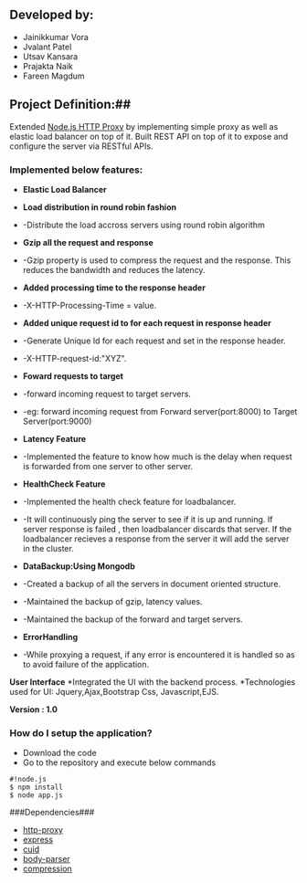 
## Developed by: ##
* Jainikkumar Vora
* Jvalant Patel
* Utsav Kansara
* Prajakta Naik
* Fareen Magdum

## Project Definition:##
Extended [Node.js HTTP Proxy](https://github.com/nodejitsu/node-http-proxy) by implementing simple proxy as well as elastic load balancer on top of it. Built REST API on top of it to expose and configure the server via RESTful APIs.

### Implemented below features: ###

* **Elastic Load Balancer**
* **Load distribution in round robin fashion**
* -Distribute the load accross servers using round robin algorithm

* **Gzip all the request and response**
* -Gzip property is used to compress the request and the response. This reduces the bandwidth and reduces the latency.

* **Added processing time to the response header**
* -X-HTTP-Processing-Time = value.

* **Added unique request id to for each request in response header**
* -Generate Unique Id for each request and set in the response header.
* -X-HTTP-request-id:"XYZ".

* **Foward requests to target**
* -forward incoming request to target servers.
* -eg: forward incoming request from Forward  server(port:8000) to Target Server(port:9000)

* **Latency Feature**
* -Implemented the feature to know how much is the delay when request is forwarded from one server to other server.

* **HealthCheck Feature**
* -Implemented the health check feature for loadbalancer.
* -It will continuously ping the server to see if it is up and running. If server response is failed , then loadbalancer   discards that server. If the loadbalancer recieves a response from the server it will add the server in the cluster.

* **DataBackup:Using Mongodb**
* -Created a backup of all the servers in document oriented structure.
* -Maintained the backup of gzip, latency values.
* -Maintained the backup of the forward and target servers.

* **ErrorHandling**
* -While proxying a request, if any error is encountered it is handled so as to avoid failure of the application.

**User Interface**
*Integrated the UI with the backend process.
*Technologies used for UI: Jquery,Ajax,Bootstrap Css, Javascript,EJS.

**Version : 1.0**

### How do I setup the application? ###

* Download the code
* Go to the repository and execute below commands
```
#!node.js
$ npm install
$ node app.js
```
###Dependencies###
* [http-proxy](https://github.com/nodejitsu/node-http-proxy)
* [express](http://expressjs.com/)
* [cuid](https://github.com/ericelliott/cuid)
* [body-parser](https://github.com/expressjs/body-parser)
* [compression](https://github.com/expressjs/compression)
